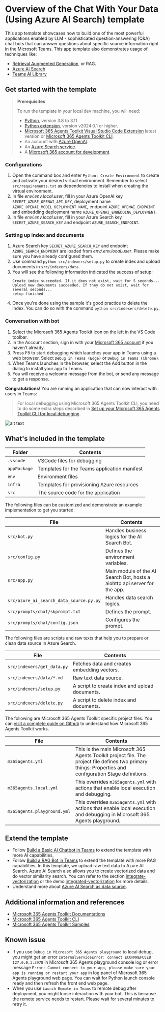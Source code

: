 # Overview of the Chat With Your Data (Using Azure AI Search) template

This app template showcases how to build one of the most powerful applications enabled by LLM - sophisticated question-answering (Q&A) chat bots that can answer questions about specific source information right in the Microsoft Teams.
This app template also demonstrates usage of techniques like: 
- [Retrieval Augmented Generation](https://python.langchain.com/docs/use_cases/question_answering/#what-is-rag), or RAG.
- [Azure AI Search](https://learn.microsoft.com/azure/search/search-what-is-azure-search)
- [Teams AI Library](https://learn.microsoft.com/microsoftteams/platform/bots/how-to/teams%20conversational%20ai/teams-conversation-ai-overview)

## Get started with the template

> **Prerequisites**
>
> To run the template in your local dev machine, you will need:
>
> - [Python](https://www.python.org/), version 3.8 to 3.11.
> - [Python extension](https://code.visualstudio.com/docs/languages/python), version v2024.0.1 or higher.
> - [Microsoft 365 Agents Toolkit Visual Studio Code Extension](https://aka.ms/teams-toolkit) latest version or [Microsoft 365 Agents Toolkit CLI](https://aka.ms/teams-toolkit-cli).
> - An account with [Azure OpenAI](https://aka.ms/oai/access).
> - An [Azure Search service](https://learn.microsoft.com/en-us/azure/search/search-what-is-azure-search).
> - A [Microsoft 365 account for development](https://docs.microsoft.com/microsoftteams/platform/toolkit/accounts).

### Configurations
1. Open the command box and enter `Python: Create Environment` to create and activate your desired virtual environment. Remember to select `src/requirements.txt` as dependencies to install when creating the virtual environment.
1. In file *env/.env.local.user*, fill in your Azure OpenAI key `SECRET_AZURE_OPENAI_API_KEY`, deployment name `AZURE_OPENAI_MODEL_DEPLOYMENT_NAME`, endpoint `AZURE_OPENAI_ENDPOINT` and embedding deployment name `AZURE_OPENAI_EMBEDDING_DEPLOYMENT`.
1. In file *env/.env.local.user*, fill in your Azure Search key `SECRET_AZURE_SEARCH_KEY` and endpoint `AZURE_SEARCH_ENDPOINT`.

### Setting up index and documents
1. Azure Search key `SECRET_AZURE_SEARCH_KEY` and endpoint `AZURE_SEARCH_ENDPOINT` are loaded from *env/.env.local.user*. Please make sure you have already configured them.
1. Use command `python src/indexers/setup.py` to create index and upload documents in `src/indexers/data`.
1. You will see the following information indicated the success of setup:
    ```
    Create index succeeded. If it does not exist, wait for 5 seconds...
    Upload new documents succeeded. If they do not exist, wait for several seconds...
    setup finished
    ```
1. Once you're done using the sample it's good practice to delete the index. You can do so with the command `python src/indexers/delete.py`.

### Conversation with bot
1. Select the Microsoft 365 Agents Toolkit icon on the left in the VS Code toolbar.
1. In the Account section, sign in with your [Microsoft 365 account](https://docs.microsoft.com/microsoftteams/platform/toolkit/accounts) if you haven't already.
1. Press F5 to start debugging which launches your app in Teams using a web browser. Select `Debug in Teams (Edge)` or `Debug in Teams (Chrome)`.
1. When Teams launches in the browser, select the Add button in the dialog to install your app to Teams.
1. You will receive a welcome message from the bot, or send any message to get a response.

**Congratulations**! You are running an application that can now interact with users in Teams:

> For local debugging using Microsoft 365 Agents Toolkit CLI, you need to do some extra steps described in [Set up your Microsoft 365 Agents Toolkit CLI for local debugging](https://aka.ms/teamsfx-cli-debugging).

![alt text](https://github.com/OfficeDev/TeamsFx/assets/109947924/2c17e3e8-09c1-42b6-b47a-ac4234343883)

## What's included in the template

| Folder       | Contents                                            |
| - | - |
| `.vscode`    | VSCode files for debugging                          |
| `appPackage` | Templates for the Teams application manifest        |
| `env`        | Environment files                                   |
| `infra`      | Templates for provisioning Azure resources          |
| `src`        | The source code for the application                 |

The following files can be customized and demonstrate an example implementation to get you started.

| File                                 | Contents                                           |
| - | - |
|`src/bot.py`| Handles business logics for the AI Search Bot.|
|`src/config.py`| Defines the environment variables.|
|`src/app.py`| Main module of the AI Search Bot, hosts a aiohttp api server for the app.|
|`src/azure_ai_search_data_source.py.py`| Handles data search logics.|
|`src/prompts/chat/skprompt.txt`| Defines the prompt.|
|`src/prompts/chat/config.json`| Configures the prompt.|

The following files are scripts and raw texts that help you to prepare or clean data source in Azure Search.

| File                                 | Contents                                           |
| - | - |
|`src/indexers/get_data.py`| Fetches data and creates embedding vectors.|
|`src/indexers/data/*.md`| Raw text data source.|
|`src/indexers/setup.py`| A script to create index and upload documents.|
|`src/indexers/delete.py`| A script to delete index and documents.|

The following are Microsoft 365 Agents Toolkit specific project files. You can [visit a complete guide on Github](https://github.com/OfficeDev/TeamsFx/wiki/Teams-Toolkit-Visual-Studio-Code-v5-Guide#overview) to understand how Microsoft 365 Agents Toolkit works.

| File                                 | Contents                                           |
| - | - |
|`m365agents.yml`|This is the main Microsoft 365 Agents Toolkit project file. The project file defines two primary things:  Properties and configuration Stage definitions. |
|`m365agents.local.yml`|This overrides `m365agents.yml` with actions that enable local execution and debugging.|
|`m365agents.playground.yml`|This overrides `m365agents.yml` with actions that enable local execution and debugging in Microsoft 365 Agents playground.|

## Extend the template

- Follow [Build a Basic AI Chatbot in Teams](https://aka.ms/teamsfx-basic-ai-chatbot) to extend the template with more AI capabilities.
- Follow [Build a RAG Bot in Teams](https://aka.ms/teamsfx-rag-bot) to extend the template with more RAG capabilities. In this template, we upload raw text data to Azure AI Search. Azure AI Search also allows you to create vectorized data and do vector similarity search. 
You can refer to the section [integrate-vectorization](https://github.com/OfficeDev/TeamsFx/wiki/Build-a-RAG-Bot-in-Teams#integrate-vectorization) or the demo [integrated-vectorization](https://github.com/Azure/azure-search-vector-samples/tree/main/demo-python/code/integrated-vectorization) for more details.
- Understand more about [Azure AI Search as data source](https://aka.ms/teamsfx-rag-bot#azure-ai-search-as-data-source).

## Additional information and references

- [Microsoft 365 Agents Toolkit Documentations](https://docs.microsoft.com/microsoftteams/platform/toolkit/teams-toolkit-fundamentals)
- [Microsoft 365 Agents Toolkit CLI](https://aka.ms/teamsfx-toolkit-cli)
- [Microsoft 365 Agents Toolkit Samples](https://github.com/OfficeDev/TeamsFx-Samples)

## Known issue
- If you use `Debug in Microsoft 365 Agents playground` to local debug, you might get an error `InternalServiceError: connect ECONNREFUSED 127.0.0.1:3978` in Microsoft 365 Agents playground console log or error message `Error: Cannot connect to your app,
please make sure your app is running or restart your app` in log panel of Microsoft 365 Agents playground web page. You can wait for Python launch console ready and then refresh the front end web page.
- When you use `Launch Remote in Teams` to remote debug after deployment, you might loose interaction with your bot. This is because the remote service needs to restart. Please wait for several minutes to retry it.